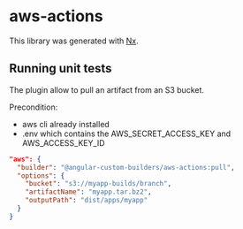 # aws-actions

This library was generated with [Nx](https://nx.dev).

## Running unit tests

The plugin allow to pull an artifact from an S3 bucket.

Precondition: 
 - aws cli already installed
 - .env which contains the AWS_SECRET_ACCESS_KEY and AWS_ACCESS_KEY_ID
 
```json
"aws": {
  "builder": "@angular-custom-builders/aws-actions:pull",
  "options": {
    "bucket": "s3://myapp-builds/branch",
    "artifactName": "myapp.tar.bz2",
    "outputPath": "dist/apps/myapp"
  }
}
```
